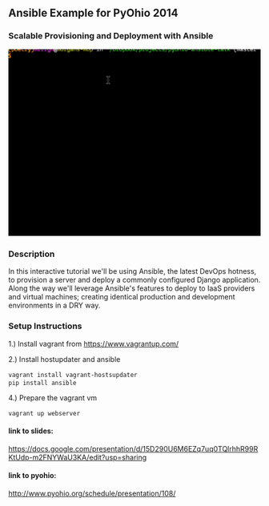 Ansible Example for PyOhio 2014
----------------

### Scalable Provisioning and Deployment with Ansible

<img src=".gif/ansible-pyohio.gif"></img>

### Description
In this interactive tutorial we'll be using Ansible, the latest DevOps hotness, to provision a server and deploy a commonly configured Django application. Along the way we'll leverage Ansible's features to deploy to IaaS providers and virtual machines; creating identical production and development environments in a DRY way.

### Setup Instructions
1.) Install vagrant from https://www.vagrantup.com/

2.) Install hostupdater and ansible
    
    vagrant install vagrant-hostsupdater
    pip install ansible

4.) Prepare the vagrant vm
    
    vagrant up webserver

#### link to slides: 
https://docs.google.com/presentation/d/15D290U6M6EZq7uq0TQlrhhR99RKtUdp-m2FNYWaU3KA/edit?usp=sharing

#### link to pyohio:
http://www.pyohio.org/schedule/presentation/108/
